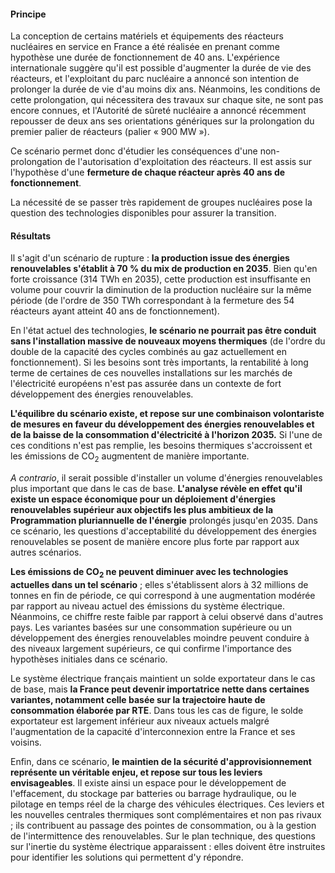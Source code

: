 #### Principe

La conception de certains matériels et équipements des réacteurs nucléaires en service en France a été réalisée en prenant comme hypothèse une durée de fonctionnement de 40 ans. L'expérience internationale suggère qu'il est possible d'augmenter la durée de vie des réacteurs, et l'exploitant du parc nucléaire a annoncé son intention de prolonger la durée de vie d'au moins dix ans. Néanmoins, les conditions de cette prolongation, qui nécessitera des travaux sur chaque site, ne sont pas encore connues, et l'Autorité de sûreté nucléaire a annoncé récemment repousser de deux ans ses orientations génériques sur la prolongation du premier palier de réacteurs (palier « 900 MW »).

Ce scénario permet donc d'étudier les conséquences d'une non-prolongation de l'autorisation d'exploitation des réacteurs. Il est assis sur l'hypothèse d'une **fermeture de chaque réacteur après 40 ans de fonctionnement**.

La nécessité de se passer très rapidement de groupes nucléaires pose la question des technologies disponibles pour assurer la transition.

#### Résultats

Il s'agit d'un scénario de rupture : **la production issue des énergies renouvelables s'établit à 70 % du mix de production en 2035**. Bien qu'en forte croissance (314 TWh en 2035), cette production est insuffisante en volume pour couvrir la diminution de la production nucléaire sur la même période (de l'ordre de 350 TWh correspondant à la fermeture des 54 réacteurs ayant atteint 40 ans de fonctionnement).

En l'état actuel des technologies, **le scénario ne pourrait pas être conduit sans l'installation massive de nouveaux moyens thermiques** (de l'ordre du double de la capacité des cycles combinés au gaz actuellement en fonctionnement). Si les besoins sont très importants, la rentabilité à long terme de certaines de ces nouvelles installations sur les marchés de l'électricité européens n'est pas assurée dans un contexte de fort développement des énergies renouvelables.

**L'équilibre du scénario existe, et repose sur une combinaison volontariste de mesures en faveur du développement des énergies renouvelables et de la baisse de la consommation d'électricité à l'horizon 2035.** Si l'une de ces conditions n'est pas remplie, les besoins thermiques s'accroissent et les émissions de CO<SUB>2</SUB> augmentent de manière importante.

*A contrario*, il serait possible d'installer un volume d'énergies renouvelables plus important que dans le cas de base. **L'analyse révèle en effet qu'il existe un espace économique pour un déploiement d'énergies renouvelables supérieur aux objectifs les plus ambitieux de la Programmation pluriannuelle de l'énergie** prolongés jusqu'en 2035. Dans ce scénario, les questions d'acceptabilité du développement des énergies renouvelables se posent de manière encore plus forte par rapport aux autres scénarios.

**Les émissions de CO<SUB>2</SUB> ne peuvent diminuer avec les technologies actuelles dans un tel scénario** ; elles s'établissent alors à 32 millions de tonnes en fin de période, ce qui correspond à une augmentation modérée par rapport au niveau actuel des émissions du système électrique. Néanmoins, ce chiffre reste faible par rapport à celui observé dans d'autres pays. Les variantes basées sur une consommation supérieure ou un développement des énergies renouvelables moindre peuvent conduire à des niveaux largement supérieurs, ce qui confirme l'importance des hypothèses initiales dans ce scénario.

Le système électrique français maintient un solde exportateur dans le cas de base, mais **la France peut devenir importatrice nette dans certaines variantes, notamment celle basée sur la trajectoire haute de consommation élaborée par RTE**. Dans tous les cas de figure, le solde exportateur est largement inférieur aux niveaux actuels malgré l'augmentation de la capacité d'interconnexion entre la France et ses voisins.

Enfin, dans ce scénario, **le maintien de la sécurité d'approvisionnement représente un véritable enjeu, et repose sur tous les leviers envisageables**. Il existe ainsi un espace pour le développement de l'effacement, du stockage par batteries ou barrage hydraulique, ou le pilotage en temps réel de la charge des véhicules électriques. Ces leviers et les nouvelles centrales thermiques sont complémentaires et non pas rivaux ; ils contribuent au passage des pointes de consommation, ou à la gestion de l'intermittence des renouvelables. Sur le plan technique, des questions sur l'inertie du système électrique apparaissent : elles doivent être instruites pour identifier les solutions qui permettent d'y répondre.
